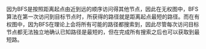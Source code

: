 ﻿因为BFS是按照距离起点由近到远的顺序访问得其他节点，因此在无权图中，BFS算法在第一次访问到目标节点时，所获得的路径就是距离起点最短的路径。而在有权图中，因为BFS在理论上会将所有可能的路径都搜索到，因此尽管每次访问目标节点都无法独立地确认已知路径是最短的，但在完成所有搜索之后也可以获取到最短路。